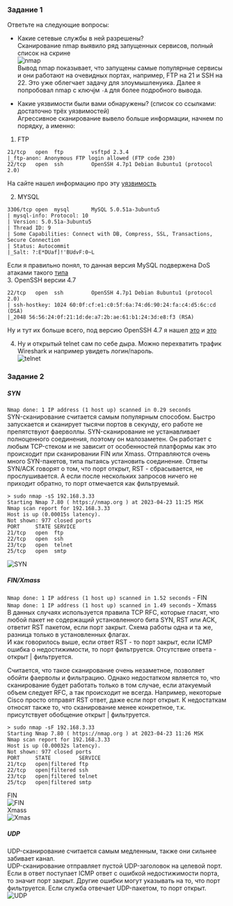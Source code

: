 ### Задание 1
Ответьте на следующие вопросы:  

-   Какие сетевые службы в ней разрешены?  
Сканирование nmap выявило ряд запущенных сервисов, полный список на скрине  
![nmap](https://github.com/RSafin12/13.1-Vulnerabilities-and-attacks/blob/main/nmap.png)  
Вывод nmap показывает, что запущены самые популярные сервисы и они работают на очевидных портах, например, FTP на 21 и SSH на 22. Это уже облегчает задачу для злоумышленyика. 
Далее я попробовал nmap с ключjм `-A` для более подробного вывода.   

-   Какие уязвимости были вами обнаружены? (список со ссылками: достаточно трёх уязвимостей)  
Агрессивное сканирование вывело больше информации,  начнем по порядку, а именно:   
1. FTP  
```
21/tcp   open  ftp         vsftpd 2.3.4
|_ftp-anon: Anonymous FTP login allowed (FTP code 230)
22/tcp   open  ssh         OpenSSH 4.7p1 Debian 8ubuntu1 (protocol 2.0)
```
На сайте нашел информацию про эту [уязвимость](https://www.exploit-db.com/exploits/49757)  

2. MYSQL  
```
3306/tcp open  mysql       MySQL 5.0.51a-3ubuntu5
| mysql-info: Protocol: 10
| Version: 5.0.51a-3ubuntu5
| Thread ID: 9
| Some Capabilities: Connect with DB, Compress, SSL, Transactions, Secure Connection
| Status: Autocommit
|_Salt: ?:E*DUaf]!'BUdvF:0~L
```
Если я правильно понял, то данная версия MySQL подвержена DoS атаками такого [типа](https://www.exploit-db.com/exploits/41954)  
3. OpenSSH версии 4.7  
```
22/tcp   open  ssh         OpenSSH 4.7p1 Debian 8ubuntu1 (protocol 2.0)
| ssh-hostkey: 1024 60:0f:cf:e1:c0:5f:6a:74:d6:90:24:fa:c4:d5:6c:cd (DSA)
|_2048 56:56:24:0f:21:1d:de:a7:2b:ae:61:b1:24:3d:e8:f3 (RSA)
```
Ну и тут их больше всего, под версию OpenSSH 4.7 я нашел [это](https://www.exploit-db.com/exploits/45210) и [это](https://www.exploit-db.com/exploits/45233)  

4. Ну и открытый telnet сам по себе дыра. Можно перехватить трафик Wireshark и например увидеть логин/пароль.   
![telnet](https://github.com/RSafin12/13.1-Vulnerabilities-and-attacks/blob/main/telnet.png)  

### Задание 2  

##### SYN
`Nmap done: 1 IP address (1 host up) scanned in 0.29 seconds`  
SYN-сканирование считается самым популярным способом. Быстро запускается и сканирует тысячи портов в секунду, его работе не препятствуют фаерволлы. SYN-сканирование не устанавливает полноценного соединения, поэтому он малозаметен. Он работает с любым TCP-стеком и не зависит от особенностей платформы как это происходит при сканировании FIN или Xmass. 
Отправляются очень много SYN-пакетов, типа пытаясь установить соединение. 
Ответы SYN/ACK говорят о том, что порт открыт, RST - сбрасывается, не прослушивается. А если после нескольких запросов ничего не приходит обратно, то порт отмечается как фильтруемый.   
```
> sudo nmap -sS 192.168.3.33
Starting Nmap 7.80 ( https://nmap.org ) at 2023-04-23 11:25 MSK
Nmap scan report for 192.168.3.33
Host is up (0.00015s latency).
Not shown: 977 closed ports
PORT     STATE SERVICE
21/tcp   open  ftp
22/tcp   open  ssh
23/tcp   open  telnet
25/tcp   open  smtp
```
![SYN](https://github.com/RSafin12/13.1-Vulnerabilities-and-attacks/blob/main/SYN.png)  

##### FIN/Xmass
`Nmap done: 1 IP address (1 host up) scanned in 1.52 seconds` - FIN  
`Nmap done: 1 IP address (1 host up) scanned in 1.49 seconds` - Xmass  
В данных случаях используется правила TCP RFC, которые гласят, что любой пакет не содержащий установленного бита SYN, RST или ACK, ответит RST пакетом, если порт закрыт. Схема работы одна и та же, разница только в установленных флагах.   
И как говорилось выше, если ответ RST - то порт закрыт, если ICMP ошибка о недостижимости, то порт фильтруется. Отсутствие ответа - открыт | фильтруется.  

Считается, что такое сканирование очень незаметное, позволяет обойти фаерволы и фильтрацию. Однако недостатком является то, что сканирование будет работать только в том случае, если атакуемый объем следует RFC, а так происходит не всегда. Например, некоторые Cisco просто отправят RST ответ, даже если порт открыт. 
К недостаткам относят также то, что сканирование менее конкретное, т.к. присутствует обобщение открыт | фильтруется.   
```
> sudo nmap -sF 192.168.3.33
Starting Nmap 7.80 ( https://nmap.org ) at 2023-04-23 11:26 MSK
Nmap scan report for 192.168.3.33
Host is up (0.00032s latency).
Not shown: 977 closed ports
PORT     STATE         SERVICE
21/tcp   open|filtered ftp
22/tcp   open|filtered ssh
23/tcp   open|filtered telnet
25/tcp   open|filtered smtp
```
FIN  
![FIN](https://github.com/RSafin12/13.1-Vulnerabilities-and-attacks/blob/main/FIN.png)  
Xmass  
![Xmas](https://github.com/RSafin12/13.1-Vulnerabilities-and-attacks/blob/main/Xmas.png)  

##### UDP
UDP-сканирование считается самым медленным, также они сильнее забивает канал.   
UDP-сканирование отправляет пустой UDP-заголовок на целевой порт. Если в ответ поступает ICMP ответ с ошибкой недостижимости порта, то значит порт закрыт. Другие ошибки могут указывать на то, что порт фильтруется. Если служба отвечает UDP-пакетом, то порт открыт.   
![UDP](https://github.com/RSafin12/13.1-Vulnerabilities-and-attacks/blob/main/UDP.png)



